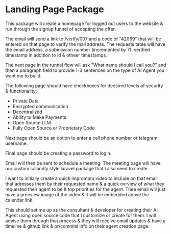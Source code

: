 # Landing Page Package

This package will create a homepage for logged out users to the website & run through the signup funnel of accepting the offer.

The email will send a link to /verify/007 and a code of "42069" that will be entered on that page to verify the mail address. The requests table will have the email address, a submission number (incremented by 7), verified timestamp in addition to id & otheer timestamps.

The next page in the tunnel flow will ask "What name should I call you?" and then a paragraph field to provide 1-3 sentences on the type of AI Agent you want me to build.

The following page should have checkboxes for deesired levels of security & functionality:

- Private Data
- Encrypted communication
- Decentralized
- Ability to Make Payments
- Open Source LLM
- Fully Open Source or Proprietary Code

Next page should be an option to enter a cell phone number or telegram username.

Final page should be creating a password to login.

Email will then be sent to schedule a meeting. The meeting page will have our custom calandly style laravel package that I also need to create.

I want to initially create a quick impromptu video to include on that email that adresses them by their requested name & a quick ovrview of what they requested their agent to be & top priorities for the agent. Thee email will just have a preeview image of the video & it will be embedded above the calendar link.

This should set me up as the consultant & developer for creating their AI Agent using open source code that I customize or create for them. I will advise them through that process & they will receive email updates & have a timeline & github link & pr/commits info on their agent creation page.
